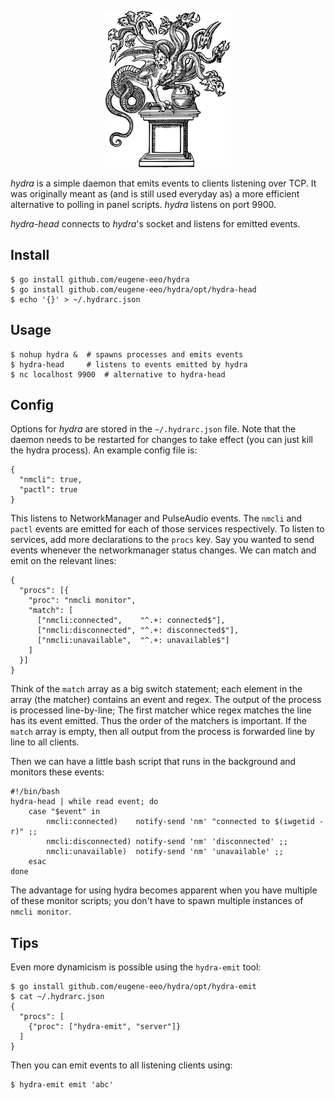 <p align='center'><img src='logo/hydra.png' height='250px'/></p>

*hydra* is a simple daemon that emits events to clients listening over TCP.
It was originally meant as (and is still used everyday as) a more efficient
alternative to polling in panel scripts. *hydra* listens on port 9900.

*hydra-head* connects to *hydra*'s socket and listens for emitted events.


## Install

    $ go install github.com/eugene-eeo/hydra
    $ go install github.com/eugene-eeo/hydra/opt/hydra-head
    $ echo '{}' > ~/.hydrarc.json


## Usage

    $ nohup hydra &  # spawns processes and emits events
    $ hydra-head     # listens to events emitted by hydra
    $ nc localhost 9900  # alternative to hydra-head


## Config

Options for *hydra* are stored in the `~/.hydrarc.json` file. Note that the
daemon needs to be restarted for changes to take effect (you can just kill
the hydra process). An example config file is:

    {
      "nmcli": true,
      "pactl": true
    }

This listens to NetworkManager and PulseAudio events. The `nmcli` and
`pactl` events are emitted for each of those services respectively.
To listen to services, add more declarations to the `procs` key. Say you
wanted to send events whenever the networkmanager status changes.
We can match and emit on the relevant lines:

    {
      "procs": [{
        "proc": "nmcli monitor",
        "match": [
          ["nmcli:connected",    "^.+: connected$"],
          ["nmcli:disconnected", "^.+: disconnected$"],
          ["nmcli:unavailable",  "^.+: unavailable$"]
        ]
      }]
    }

Think of the `match` array as a big switch statement; each element in
the array (the matcher) contains an event and regex. The output of the
process is processed line-by-line; The first matcher whice regex matches
the line has its event emitted. Thus the order of the matchers is important.
If the `match` array is empty, then all output from the process is forwarded
line by line to all clients.

Then we can have a little bash script that runs in the background
and monitors these events:

    #!/bin/bash
    hydra-head | while read event; do
        case "$event" in
            nmcli:connected)    notify-send 'nm' "connected to $(iwgetid -r)" ;;
            nmcli:disconnected) notify-send 'nm' 'disconnected' ;;
            nmcli:unavailable)  notify-send 'nm' 'unavailable' ;;
        esac
    done

The advantage for using hydra becomes apparent when you have multiple
of these monitor scripts; you don't have to spawn multiple instances
of `nmcli monitor`.

## Tips

Even more dynamicism is possible using the `hydra-emit` tool:

    $ go install github.com/eugene-eeo/hydra/opt/hydra-emit
    $ cat ~/.hydrarc.json
    {
      "procs": [
        {"proc": ["hydra-emit", "server"]}
      ]
    }

Then you can emit events to all listening clients using:

    $ hydra-emit emit 'abc'

